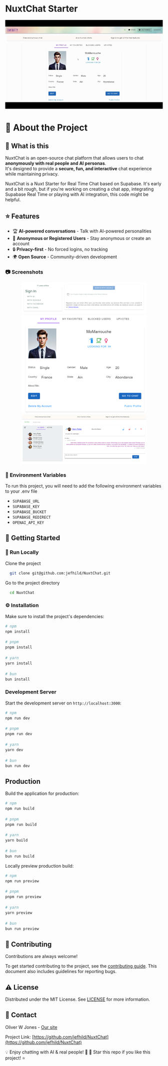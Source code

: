 # NuxtChat Starter

<div align="center"> 
  <img src="/public/screenshots/NuxtChatDemo.gif" alt="demo" />
</div>

<!-- About the Project -->
# :notebook_with_decorative_cover: About the Project
## :star2: What is this

NuxtChat is an open-source chat platform that allows users to chat **anonymously with real people and AI personas**.  
It's designed to provide a **secure, fun, and interactive** chat experience while maintaining privacy.

NuxtChat is a Nuxt Starter for Real Time Chat based on Supabase. It's early and a bit rough, but if you're working on creating a chat app, integrating Supabase Real Time or playing with AI integration, this code might be helpful.

## :star: Features
- 🏆 **AI-powered conversations** - Talk with AI-powered personalities  
- 👥 **Anonymous or Registered Users** - Stay anonymous or create an account  
- 🔒 **Privacy-first** - No forced logins, no tracking  
- 🌍 **Open Source** - Community-driven development  

<!-- Screenshots -->
### :camera: Screenshots

<div align="center"> 
  <img src="/public/screenshots/SignIn.png" alt="Signing in" width="400px" />
  <img src="/public/screenshots/profile.png" alt="The Profile" width="400px" />
  <img src="/public/screenshots/chatHarryPotter.png" alt="Chat with Harry Potter" width="400px" />
</div>

<!-- Env Variables -->
### :key: Environment Variables
To run this project, you will need to add the following environment variables to your .env file
 - `SUPABASE_URL`
 - `SUPABASE_KEY`
 - `SUPABASE_BUCKET`
 - `SUPABASE_REDIRECT`
 - `OPENAI_API_KEY`

<!-- Getting Started -->
## 	:toolbox: Getting Started

<!-- Run Locally -->
### :running: Run Locally
Clone the project

```bash
  git clone git@github.com:jefhild/NuxtChat.git
```

Go to the project directory

```bash
  cd NuxtChat
```

### :gear: Installation
Make sure to install the project's dependencies:

```bash
# npm
npm install

# pnpm
pnpm install

# yarn
yarn install

# bun
bun install
```

### Development Server

Start the development server on `http://localhost:3000`:

```bash
# npm
npm run dev

# pnpm
pnpm run dev

# yarn
yarn dev

# bun
bun run dev
```

## Production

Build the application for production:

```bash
# npm
npm run build

# pnpm
pnpm run build

# yarn
yarn build

# bun
bun run build
```

Locally preview production build:

```bash
# npm
npm run preview

# pnpm
pnpm run preview

# yarn
yarn preview

# bun
bun run preview
```

<!-- Contributing -->
## :wave: Contributing
Contributions are always welcome!

To get started contributing to the project, see the [contributing guide](CONTRIBUTING.md).
This document also includes guidelines for reporting bugs.

<!-- License -->
## :warning: License
Distributed under the MIT License. See [LICENSE](LICENSE) for more information.

<!-- Contact -->
## :handshake: Contact

Oliver W Jones - [Our site](https://oliverwjones.com)

Project Link: [https://github.com/jefhild/NuxtChat](https://github.com/jefhild/NuxtChat)

💡 Enjoy chatting with AI & real people! 🚀
🌟 Star this repo if you like this project! ⭐